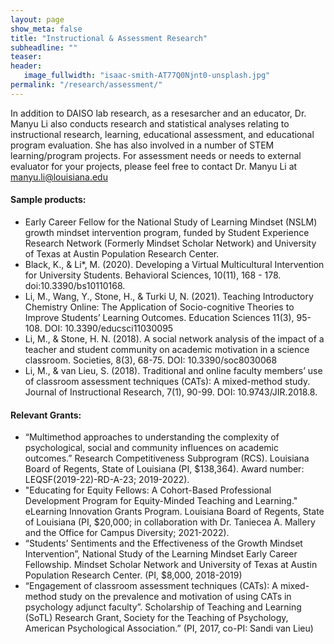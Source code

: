 ```yaml
---
layout: page
show_meta: false
title: "Instructional & Assessment Research"
subheadline: ""
teaser:  
header:
   image_fullwidth: "isaac-smith-AT77Q0Njnt0-unsplash.jpg"
permalink: "/research/assessment/"
---
```


In addition to DAISO lab research, as a resesarcher and an educator, Dr. Manyu Li also conducts research and statistical analyses relating to instructional research, learning, educational assessment, and educational program evaluation. She has also involved in a number of STEM learning/program projects. For assessment needs or needs to external evaluator for your projects, please feel free to contact Dr. Manyu Li at manyu.li@louisiana.edu

#### Sample products:
* Early Career Fellow for the National Study of Learning Mindset (NSLM) growth mindset intervention program, funded by Student Experience Research Network (Formerly Mindset Scholar Network) and University of Texas at Austin Population Research Center. 
* Black, K., & Li*, M. (2020). Developing a Virtual Multicultural Intervention for University Students. Behavioral Sciences, 10(11), 168 - 178. doi:10.3390/bs10110168.
* Li, M., Wang, Y., Stone, H., & Turki U, N. (2021). Teaching Introductory Chemistry Online: The Application of Socio-cognitive Theories to Improve Students’ Learning Outcomes. Education Sciences 11(3), 95-108. DOI: 10.3390/educsci11030095
* Li, M., & Stone, H. N. (2018). A social network analysis of the impact of a teacher and student community on academic motivation in a science classroom.  Societies, 8(3), 68-75. DOI: 10.3390/soc8030068
* Li, M., & van Lieu, S. (2018). Traditional and online faculty members’ use of classroom assessment techniques (CATs): A mixed-method study.  Journal of Instructional Research, 7(1), 90-99. DOI: 10.9743/JIR.2018.8. 

#### Relevant Grants:
*	“Multimethod approaches to understanding the complexity of psychological, social and community influences on academic outcomes.”  Research Competitiveness Subprogram (RCS). Louisiana Board of Regents, State of Louisiana (PI, $138,364). Award number: LEQSF(2019-22)-RD-A-23; 2019-2022).
*  "Educating for Equity Fellows: A Cohort-Based Professional Development Program for Equity-Minded Teaching and Learning." eLearning Innovation Grants Program. Louisiana Board of Regents, State of Louisiana (PI, $20,000; in collaboration with Dr. Taniecea A. Mallery and the Office for Campus Diversity; 2021-2022). 
*	“Students’ Sentiments and the Effectiveness of the Growth Mindset Intervention”, National Study of the Learning Mindset Early Career Fellowship.  Mindset Scholar Network and University of Texas at Austin Population Research Center.  (PI, $8,000, 2018-2019)
* “Engagement of classroom assessment techniques (CATs): A mixed-method study on the prevalence and motivation of using CATs in psychology adjunct faculty”. Scholarship of Teaching and Learning (SoTL) Research Grant, Society for the Teaching of Psychology, American Psychological Association.” (PI, 2017, co-PI: Sandi van Lieu)
